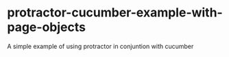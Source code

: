 # protractor-cucumber-example-with-page-objects
A simple example of using protractor in conjuntion with cucumber
